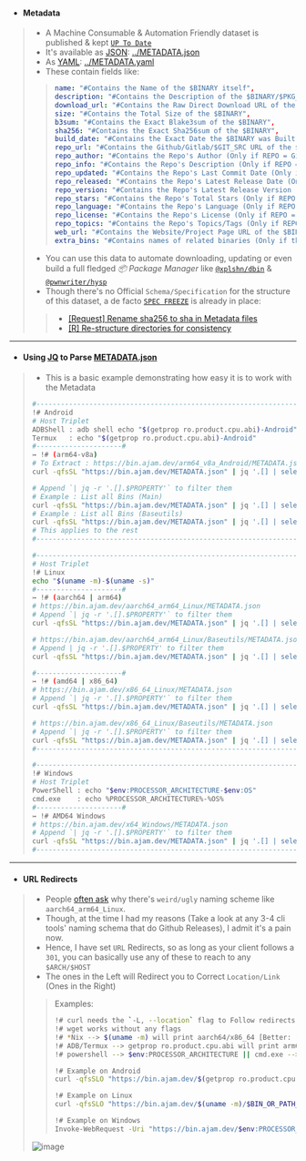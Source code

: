 - #### Metadata
> - A Machine Consumable & Automation Friendly dataset is published & kept [`UP To Date`](https://github.com/Azathothas/Toolpacks/actions/workflows/healthchecks_housekeeping.yaml)
> - It's available as [JSON](https://github.com/Azathothas/Toolpacks/blob/main/METADATA.json): [../METADATA.json](https://github.com/Azathothas/Toolpacks/blob/main/METADATA.json)
> - As [YAML](https://github.com/Azathothas/Toolpacks/blob/main/METADATA.yaml): [../METADATA.yaml](https://github.com/Azathothas/Toolpacks/blob/main/METADATA.yaml)
> - These contain fields like:
> > ```YAML
> > name: "#Contains the Name of the $BINARY itself",
> > description: "#Contains the Description of the $BINARY/$PKG_FAMILY [Otherwise EMPTY]",
> > download_url: "#Contains the Raw Direct Download URL of the $BINARY",
> > size: "#Contains the Total Size of the $BINARY",
> > b3sum: "#Contains the Exact Blake3sum of the $BINARY",
> > sha256: "#Contains the Exact Sha256sum of the $BINARY",
> > build_date: "#Contains the Exact Date the $BINARY was Built(Fetched) & Uploaded",
> > repo_url: "#Contains the Github/Gitlab/$GIT_SRC URL of the $BINARY/$PKG_FAMILY [Otherwise EMPTY]",
> > repo_author: "#Contains the Repo's Author (Only if REPO = Github) of the $BINARY/$PKG_FAMILY [Otherwise EMPTY]",
> > repo_info: "#Contains the Repo's Description (Only if REPO = Github) of the $BINARY/$PKG_FAMILY [Otherwise EMPTY]",
> > repo_updated: "#Contains the Repo's Last Commit Date (Only if REPO = Github) of the $BINARY/$PKG_FAMILY [Otherwise EMPTY]",
> > repo_released: "#Contains the Repo's Latest Release Date (Only if REPO = Github) of the $BINARY/$PKG_FAMILY [Otherwise EMPTY]",
> > repo_version: "#Contains the Repo's Latest Release Version (Only if REPO = Github) of the $BINARY/$PKG_FAMILY [Otherwise EMPTY]",
> > repo_stars: "#Contains the Repo's Total Stars (Only if REPO = Github) of the $BINARY/$PKG_FAMILY [Otherwise EMPTY]",
> > repo_language: "#Contains the Repo's Language (Only if REPO = Github) of the $BINARY/$PKG_FAMILY [Otherwise EMPTY]",
> > repo_license: "#Contains the Repo's License (Only if REPO = Github) of the $BINARY/$PKG_FAMILY [Otherwise EMPTY]",
> > repo_topics: "#Contains the Repo's Topics/Tags (Only if REPO = Github) of the $BINARY/$PKG_FAMILY [Otherwise EMPTY]",
> > web_url: "#Contains the Website/Project Page URL of the $BINARY/$PKG_FAMILY [Otherwise EMPTY]",
> > extra_bins: "#Contains names of related binaries (Only if they belong to same $PKG_FAMILY) of the $BINARY/$PKG_FAMILY [Otherwise EMPTY]"
> > ```
> - You can use this data to automate downloading, updating or even build a full fledged *📦 Package Manager* like [`@xplshn/dbin`](https://github.com/xplshn/dbin) & [`@pwnwriter/hysp`](https://github.com/pwnwriter/hysp)
> - Though there's no Official `Schema/Specification` for the structure of this dataset, a de facto [`SPEC FREEZE`](https://en.wikipedia.org/wiki/Freeze_(software_engineering)) is already in place:
> > - [[Request] Rename sha256 to sha in Metadata files](https://github.com/Azathothas/Toolpacks/issues/22)
> > - [[R] Re-structure directories for consistency](https://github.com/Azathothas/Toolpacks/issues/18)
---

- #### Using [JQ](https://jqlang.github.io/jq/manual/) to Parse [METADATA.json](https://bin.ajam.dev/METADATA.json)
> - This is a basic example demonstrating how easy it is to work with the Metadata
> ```bash
> #-----------------------------------------------------------------------------#
> !# Android
> # Host Triplet
> ADBShell : adb shell echo "$(getprop ro.product.cpu.abi)-Android"
> Termux   : echo "$(getprop ro.product.cpu.abi)-Android"
> #---------------------#
> ↣ !# (arm64-v8a)
> # To Extract : https://bin.ajam.dev/arm64_v8a_Android/METADATA.json (Replace .main with .baseutils to extract Baseutils JSON)
> curl -qfsSL "https://bin.ajam.dev/METADATA.json" | jq '.[] | select(.host == "arm64-v8a-Android") | .main'
> 
> # Append `| jq -r '.[].$PROPERTY'` to filter them
> # Example : List all Bins (Main)
> curl -qfsSL "https://bin.ajam.dev/METADATA.json" | jq '.[] | select(.host == "arm64-v8a-Android") | .main' | jq -r '.[].name' | sort -u
> # Example : List all Bins (Baseutils)
> curl -qfsSL "https://bin.ajam.dev/METADATA.json" | jq '.[] | select(.host == "arm64-v8a-Android") | .baseutils' | jq -r '.[].name' | sort -u
> # This applies to the rest
> #-----------------------------------------------------------------------------#
> 
> #-----------------------------------------------------------------------------#
> # Host Triplet
> !# Linux
> echo "$(uname -m)-$(uname -s)"
> #---------------------#
> ↣ !# (aarch64 | arm64)
> # https://bin.ajam.dev/aarch64_arm64_Linux/METADATA.json
> # Append `| jq -r '.[].$PROPERTY'` to filter them
> curl -qfsSL "https://bin.ajam.dev/METADATA.json" | jq '.[] | select(.host == "aarch64-Linux") | .main'
> 
> # https://bin.ajam.dev/aarch64_arm64_Linux/Baseutils/METADATA.json
> # Append | jq -r '.[].$PROPERTY' to filter them
> curl -qfsSL "https://bin.ajam.dev/METADATA.json" | jq '.[] | select(.host == "aarch64-Linux") | .baseutils'
> 
> #---------------------#
> ↣ !# (amd64 | x86_64)
> # https://bin.ajam.dev/x86_64_Linux/METADATA.json
> # Append `| jq -r '.[].$PROPERTY'` to filter them
> curl -qfsSL "https://bin.ajam.dev/METADATA.json" | jq '.[] | select(.host == "x86_64-Linux") | .main'
> 
> # https://bin.ajam.dev/x86_64_Linux/Baseutils/METADATA.json
> # Append `| jq -r '.[].$PROPERTY'` to filter them
> curl -qfsSL "https://bin.ajam.dev/METADATA.json" | jq '.[] | select(.host == "x86_64-Linux") | .baseutils'
> #-----------------------------------------------------------------------------#
> 
> #-----------------------------------------------------------------------------#
> !# Windows
> # Host Triplet
> PowerShell : echo "$env:PROCESSOR_ARCHITECTURE-$env:OS"
> cmd.exe    : echo %PROCESSOR_ARCHITECTURE%-%OS%
> #---------------------#
> ↣ !# AMD64 Windows
> # https://bin.ajam.dev/x64_Windows/METADATA.json
> # Append `| jq -r '.[].$PROPERTY'` to filter them
> curl -qfsSL "https://bin.ajam.dev/METADATA.json" | jq '.[] | select(.host == "AMD64-Windows_NT") | .main'
> #-----------------------------------------------------------------------------#
> ```
---

- #### URL Redirects
> - People [often ask](https://github.com/Azathothas/Toolpacks/issues/18) why there's `weird/ugly` naming scheme like `aarch64_arm64_Linux`.
> - Though, at the time I had my reasons (Take a look at any 3-4 cli tools' naming schema that do Github Releases), I admit it's a pain now.
> - Hence, I have set `URL` Redirects, so as long as your client follows a `301`, you can basically use any of these to reach to any `$ARCH/$HOST`
> - The ones in the Left will Redirect you to Correct `Location/Link` (Ones in the Right)
> > Examples:
> > ```bash
> > !# curl needs the `-L, --location` flag to Follow redirects
> > !# wget works without any flags
> > !# *Nix --> $(uname -m) will print aarch64/x86_64 [Better: "$(uname -m)-$(uname -s)" ]
> > !# ADB/Termux --> getprop ro.product.cpu.abi will print arm64-v8a on Android [Better: "$(getprop ro.product.cpu.abi)-$(getprop ro.board.platform)" ]
> > !# powershell --> $env:PROCESSOR_ARCHITECTURE || cmd.exe --> echo %PROCESSOR_ARCHITECTURE% [Better: "$env:PROCESSOR_ARCHITECTURE-$env:OS" ]
> > 
> > !# Example on Android
> > curl -qfsSLO "https://bin.ajam.dev/$(getprop ro.product.cpu.abi)/$BIN_OR_PATH_TO_BIN"
> > 
> > !# Example on Linux
> > curl -qfsSLO "https://bin.ajam.dev/$(uname -m)/$BIN_OR_PATH_TO_BIN"
> >
> > !# Example on Windows
> > Invoke-WebRequest -Uri "https://bin.ajam.dev/$env:PROCESSOR_ARCHITECTURE/$BIN_OR_PATH_TO_BIN.exe" -OutFile "$BIN.exe"
> >
> > ```
> ![image](https://github.com/user-attachments/assets/4e29a9ad-b68f-483f-acd6-faff3011bbdb)
